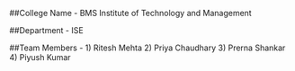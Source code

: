 ##College Name - BMS Institute of Technology and Management


##Department - ISE


##Team Members - 1) Ritesh Mehta
                 2) Priya Chaudhary
                 3) Prerna Shankar
                 4) Piyush Kumar
               
